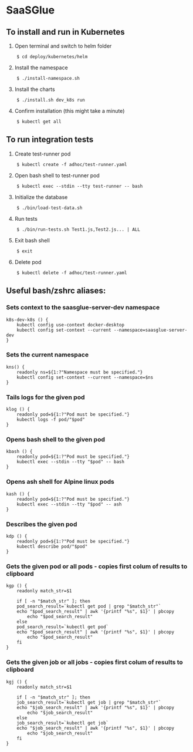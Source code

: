 # SaaSGlue

## To install and run in Kubernetes

1. Open terminal and switch to helm folder

```
    $ cd deploy/kubernetes/helm
```

2. Install the namespace

```
    $ ./install-namespace.sh
```

3. Install the charts

```
    $ ./install.sh dev_k8s run
```

4. Confirm installation (this might take a minute)

```
    $ kubectl get all
```

## To run integration tests

1. Create test-runner pod

```
    $ kubectl create -f adhoc/test-runner.yaml
```

2. Open bash shell to test-runner pod

```
    $ kubectl exec --stdin --tty test-runner -- bash
```

3. Initialize the database

```
    $ ./bin/load-test-data.sh
```

4. Run tests

```
    $ ./bin/run-tests.sh Test1.js,Test2.js... | ALL
```

5. Exit bash shell

```
    $ exit
```

6. Delete pod

```
    $ kubectl delete -f adhoc/test-runner.yaml
```

## Useful bash/zshrc aliases:

### Sets context to the saasglue-server-dev namespace

```
k8s-dev-k8s () {
    kubectl config use-context docker-desktop
    kubectl config set-context --current --namespace=saasglue-server-dev
}
```

### Sets the current namespace

```
kns() {
    readonly ns=${1:?"Namespace must be specified."}
    kubectl config set-context --current --namespace=$ns
}
```

### Tails logs for the given pod

```
klog () {
    readonly pod=${1:?"Pod must be specified."}
    kubectl logs -f pod/"$pod"
}
```

### Opens bash shell to the given pod

```
kbash () {
    readonly pod=${1:?"Pod must be specified."}
    kubectl exec --stdin --tty "$pod" -- bash
}
```

### Opens ash shell for Alpine linux pods

```
kash () {
    readonly pod=${1:?"Pod must be specified."}
    kubectl exec --stdin --tty "$pod" -- ash
}
```

### Describes the given pod

```
kdp () {
    readonly pod=${1:?"Pod must be specified."}
    kubectl describe pod/"$pod"
}
```

### Gets the given pod or all pods - copies first colum of results to clipboard

```
kgp () {
    readonly match_str=$1

    if [ -n "$match_str" ]; then
    pod_search_result=`kubectl get pod | grep "$match_str"`
    echo "$pod_search_result" | awk '{printf "%s", $1}' | pbcopy
        echo "$pod_search_result"
    else
    pod_search_result=`kubectl get pod`
    echo "$pod_search_result" | awk '{printf "%s", $1}' | pbcopy
        echo "$pod_search_result"
    fi
}
```

### Gets the given job or all jobs - copies first colum of results to clipboard

```
kgj () {
    readonly match_str=$1

    if [ -n "$match_str" ]; then
    job_search_result=`kubectl get job | grep "$match_str"`
    echo "$job_search_result" | awk '{printf "%s", $1}' | pbcopy
        echo "$job_search_result"
    else
    job_search_result=`kubectl get job`
    echo "$job_search_result" | awk '{printf "%s", $1}' | pbcopy
        echo "$job_search_result"
    fi
}
```
